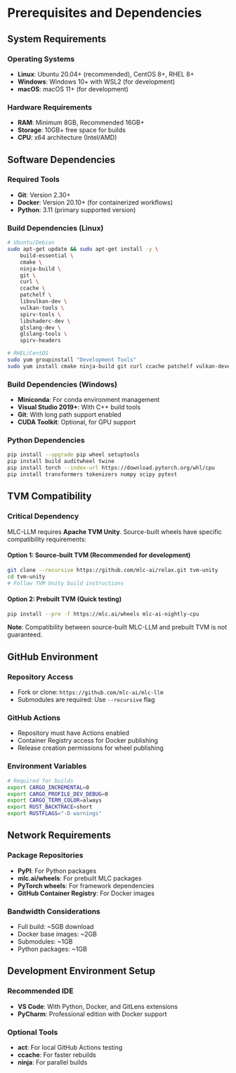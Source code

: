# Prerequisites and Dependencies

## System Requirements

### Operating Systems

- **Linux**: Ubuntu 20.04+ (recommended), CentOS 8+, RHEL 8+
- **Windows**: Windows 10+ with WSL2 (for development)
- **macOS**: macOS 11+ (for development)

### Hardware Requirements

- **RAM**: Minimum 8GB, Recommended 16GB+
- **Storage**: 10GB+ free space for builds
- **CPU**: x64 architecture (Intel/AMD)

## Software Dependencies

### Required Tools

- **Git**: Version 2.30+
- **Docker**: Version 20.10+ (for containerized workflows)
- **Python**: 3.11 (primary supported version)

### Build Dependencies (Linux)

```bash
# Ubuntu/Debian
sudo apt-get update && sudo apt-get install -y \
    build-essential \
    cmake \
    ninja-build \
    git \
    curl \
    ccache \
    patchelf \
    libvulkan-dev \
    vulkan-tools \
    spirv-tools \
    libshaderc-dev \
    glslang-dev \
    glslang-tools \
    spirv-headers

# RHEL/CentOS
sudo yum groupinstall "Development Tools"
sudo yum install cmake ninja-build git curl ccache patchelf vulkan-devel
```

### Build Dependencies (Windows)

- **Miniconda**: For conda environment management
- **Visual Studio 2019+**: With C++ build tools
- **Git**: With long path support enabled
- **CUDA Toolkit**: Optional, for GPU support

### Python Dependencies

```bash
pip install --upgrade pip wheel setuptools
pip install build auditwheel twine
pip install torch --index-url https://download.pytorch.org/whl/cpu
pip install transformers tokenizers numpy scipy pytest
```

## TVM Compatibility

### Critical Dependency

MLC-LLM requires **Apache TVM Unity**. Source-built wheels have specific compatibility requirements:

#### Option 1: Source-built TVM (Recommended for development)

```bash
git clone --recursive https://github.com/mlc-ai/relax.git tvm-unity
cd tvm-unity
# Follow TVM Unity build instructions
```

#### Option 2: Prebuilt TVM (Quick testing)

```bash
pip install --pre -f https://mlc.ai/wheels mlc-ai-nightly-cpu
```

**Note**: Compatibility between source-built MLC-LLM and prebuilt TVM is not guaranteed.

## GitHub Environment

### Repository Access

- Fork or clone: `https://github.com/mlc-ai/mlc-llm`
- Submodules are required: Use `--recursive` flag

### GitHub Actions

- Repository must have Actions enabled
- Container Registry access for Docker publishing
- Release creation permissions for wheel publishing

### Environment Variables

```bash
# Required for builds
export CARGO_INCREMENTAL=0
export CARGO_PROFILE_DEV_DEBUG=0
export CARGO_TERM_COLOR=always
export RUST_BACKTRACE=short
export RUSTFLAGS="-D warnings"
```

## Network Requirements

### Package Repositories

- **PyPI**: For Python packages
- **mlc.ai/wheels**: For prebuilt MLC packages
- **PyTorch wheels**: For framework dependencies
- **GitHub Container Registry**: For Docker images

### Bandwidth Considerations

- Full build: ~5GB download
- Docker base images: ~2GB
- Submodules: ~1GB
- Python packages: ~1GB

## Development Environment Setup

### Recommended IDE

- **VS Code**: With Python, Docker, and GitLens extensions
- **PyCharm**: Professional edition with Docker support

### Optional Tools

- **act**: For local GitHub Actions testing
- **ccache**: For faster rebuilds
- **ninja**: For parallel builds
